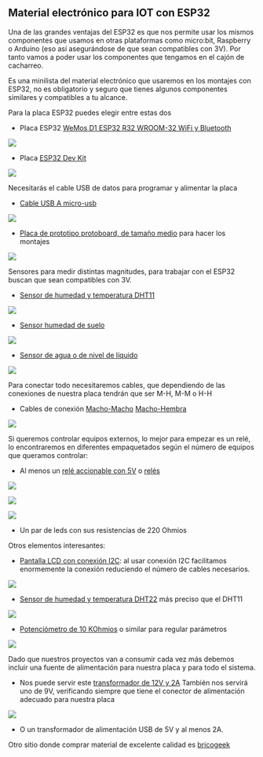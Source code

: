 ## Material electrónico para IOT con ESP32

Una de las grandes ventajas del ESP32 es que nos permite usar los mismos componentes que usamos en otras plataformas como micro:bit, Raspberry o Arduino (eso así asegurándose de que sean compatibles con 3V). Por tanto vamos a poder usar los componentes que tengamos en el cajón de cacharreo.

Es una minilista del material electrónico que usaremos en los montajes con ESP32, no es obligatorio y seguro que tienes algunos componentes similares y compatibles a tu alcance.


Para la placa ESP32 puedes elegir entre estas dos

* Placa ESP32  [WeMos D1 ESP32 R32 WROOM-32 WiFi y Bluetooth](https://solectroshop.com/es/modulos-wifi/1755-wemos-d1-esp32-r32-wroom-32-wifi-y-bluetooth.html)

![](./images/wemos-d1-esp32-r32-wroom-32-wifi-y-bluetooth.jpg)

* Placa [ESP32 Dev Kit](https://tienda.bricogeek.com/arduino-compatibles/1274-esp32-wroom-wifi-bluetooth.html)

![](./images/esp32_dev_ki.png)

Necesitarás el cable USB de datos para programar y alimentar la placa

* [Cable USB A  micro-usb](https://solectroshop.com/es/cables-usb/1439-cable-usb-a-a-micro-usb-b-arduino-leonardo-due.html)

![](./images/cable-usb-a-a-micro-usb-b-arduino-leonardo-due.jpg)

* [Placa de prototipo protoboard, de tamaño medio](https://solectroshop.com/es/protoboard/256-placa-prototipo-protoboard-breadboard-400-puntos-arduino.html) para hacer los montajes

![](./images/placa-prototipo-protoboard-breadboard-400-puntos-arduino.jpg)

Sensores para medir distintas magnitudes, para trabajar con el ESP32 buscan que sean compatibles con 3V.

* [Sensor de humedad y temperatura DHT11](https://solectroshop.com/es/sensores-de-humedad/894-modulo-dht11-sensor-de-temperatura-y-humedad.html)

![](./images/dht11.jpg)


* [Sensor humedad de suelo](https://solectroshop.com/es/sensores-de-humedad/129-modulo-sensor-humedad-tierra-agua-suelo.html)


![](./images/sensor-de-humedad-del-suelo.jpg)

* [Sensor de agua o de nivel de líquido](https://solectroshop.com/es/sensores-de-nivel-de-fluido/853-modulo-sensor-nivel-de-agua-uno-mega-pic.html)

![](./images/modulo-sensor-nivel-de-agua-uno-mega-pic.jpg)

Para conectar todo necesitaremos cables, que dependiendo de las conexiones de nuestra placa tendrán que ser M-H, M-M o H-H

* Cables de conexión [Macho-Macho](https://solectroshop.com/es/cables-planos-y-jumpers/1001-40x-cables-macho-macho-20cm.html)  [Macho-Hembra](https://solectroshop.com/es/cables-planos-y-jumpers/1000-40x-cables-hembra-macho-20cm.html)

![](./images/10x-cables-macho-macho-20cm-jumpers-dupont-254.jpg)

Si queremos controlar equipos externos, lo mejor para empezar es un relé, lo encontraremos en diferentes empaquetados según el número de equipos que queramos controlar:

* Al menos un [relé accionable con 5V](https://solectroshop.com/es/modulos-rele/390-modulo-rele-1-canal-5v-10a.html) o [relés](https://solectroshop.com/es/modulos-raspberry-pi-raspberry-pi-hats/883-modulo-rele-5v-10a-de-2-canales-para-arduino-pic-avr-dsp-raspberry-pi.html)

![](./images/modulo-rele-1-canal-5v-10a.jpg)

![](./images/modulo-rele-5v-10a-de-2-canales-para-arduino-pic-avr-dsp-raspberry-pi.jpg)

![](./images/relesx4.jpg)

* Un par de leds con sus resistencias de 220 Ohmios

Otros elementos interesantes:

* [Pantalla LCD con conexión I2C](https://solectroshop.com/es/pantalla-lcd/285-pantalla-lcd-16x2-1602-azul-iic-i2c.html): al usar conexión I2C facilitamos enormemente la conexión reduciendo el número de cables necesarios.

![](./images/pantalla-lcd-16x2-1602-azul-iic-i2c.jpg)


* [Sensor de humedad y temperatura DHT22](https://solectroshop.com/es/sensores-de-humedad/758-dht22-am2302-sensor-temperatura-humedad-pcb-cable-arduino-digital.html) más preciso que el DHT11

![](./images/dht22-am2302-sensor-temperatura-humedad-pcb-cable-arduino-digital.jpg)


* [Potenciómetro de 10 KOhmios](https://solectroshop.com/es/potenciometros/44-potenciometro-b10k-lineal.html) o similar para regular parámetros

![](./images/potenciometro-b10k-lineal.jpg)

Dado que nuestros proyectos van a consumir cada vez más debemos incluir una fuente de alimentación para nuestra placa y para todo el sistema. 

* Nos puede servir este [transformador de 12V y 2A](https://solectroshop.com/es/alimentadores-arduino/328-alimentador-12vdc-2a-con-conector-de-55mm-x-21mm.html) También nos servirá uno de 9V, verificando siempre que tiene el conector de alimentación adecuado para nuestra placa

![](./images/alimentador-12vdc-2a-con-conector-de-55mm-x-21mm.jpg)


* O un transformador de alimentación USB de 5V y al menos 2A.

Otro sitio donde comprar material de excelente calidad es [bricogeek](https://tienda.bricogeek.com/)

